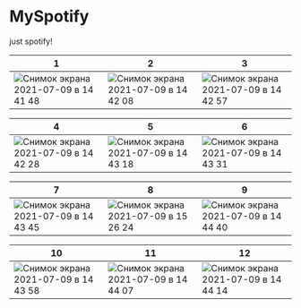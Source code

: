 # MySpotify
just spotify!

1 | 2 | 3
--- | --- | ---
![Снимок экрана 2021-07-09 в 14 41 48](https://user-images.githubusercontent.com/76963888/125073414-94d30000-e0c4-11eb-9f45-4678753db7e8.png)|![Снимок экрана 2021-07-09 в 14 42 08](https://user-images.githubusercontent.com/76963888/125073419-98668700-e0c4-11eb-91c2-45152b096cf5.png)|![Снимок экрана 2021-07-09 в 14 42 57](https://user-images.githubusercontent.com/76963888/125073420-98668700-e0c4-11eb-969b-950459f265fc.png)


4 | 5 | 6
--- | --- | ---
![Снимок экрана 2021-07-09 в 14 42 28](https://user-images.githubusercontent.com/76963888/125073428-9c92a480-e0c4-11eb-96fe-04e09c881bd3.png)|![Снимок экрана 2021-07-09 в 14 43 18](https://user-images.githubusercontent.com/76963888/125073429-9c92a480-e0c4-11eb-90df-cc0536fc2063.png)|![Снимок экрана 2021-07-09 в 14 43 31](https://user-images.githubusercontent.com/76963888/125073430-9d2b3b00-e0c4-11eb-9f7f-80e8f23f690c.png)


7 | 8 | 9
--- | --- | ---
![Снимок экрана 2021-07-09 в 14 43 45](https://user-images.githubusercontent.com/76963888/125073445-a1efef00-e0c4-11eb-9bcb-5bc0cdc1fe9f.png)|![Снимок экрана 2021-07-09 в 15 26 24](https://user-images.githubusercontent.com/76963888/125077746-1da06a80-e0ca-11eb-963b-be7515fd3e20.png)|![Снимок экрана 2021-07-09 в 14 44 40](https://user-images.githubusercontent.com/76963888/125073461-a5837600-e0c4-11eb-90c3-99885b710518.png)


10 | 11 | 12
--- | --- | ---
![Снимок экрана 2021-07-09 в 14 43 58](https://user-images.githubusercontent.com/76963888/125073462-a61c0c80-e0c4-11eb-8b3f-12cf77df91c7.png)|![Снимок экрана 2021-07-09 в 14 44 07](https://user-images.githubusercontent.com/76963888/125073450-a3211c00-e0c4-11eb-980b-e782871c5d92.png)|![Снимок экрана 2021-07-09 в 14 44 14](https://user-images.githubusercontent.com/76963888/125073453-a3211c00-e0c4-11eb-85ad-e7231e58ed40.png)|


